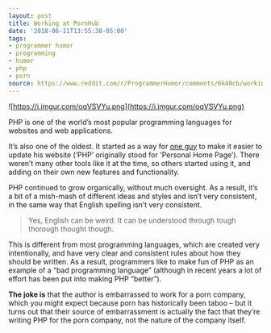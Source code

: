 ```yaml
---
layout: post
title: Working at PornHub
date: '2018-06-11T13:55:38-05:00'
tags:
- programmer humor
- programming
- humor
- php
- porn
source: https://www.reddit.com/r/ProgrammerHumor/comments/6k40cb/working_at_pornhub/
---
```

![https://i.imgur.com/oqVSVYu.png](https://i.imgur.com/oqVSVYu.png)

PHP is one of the world’s most popular programming languages for websites and web applications.

It’s also one of the oldest. It started as a way for [one guy](https://en.wikipedia.org/wiki/Rasmus_Lerdorf) to make it easier to update his website (‘PHP’ originally stood for 'Personal Home Page’). There weren’t many other tools like it at the time, so others started using it, and adding on their own new features and functionality.

PHP continued to grow organically, without much oversight. As a result, it’s a bit of a mish-mash of different ideas and styles and isn’t very consistent, in the same way that English spelling isn’t very consistent.

> Yes, English can be weird. It can be understood through tough thorough thought though.

This is different from most programming languages, which are created very intentionally, and have very clear and consistent rules about how they should be written. As a result, programmers like to make fun of PHP as an example of a “bad programming language” (although in recent years a lot of effort has been put into making PHP “better”).

**The joke is** that the author is embarrassed to work for a porn company, which you might expect because porn has historically been taboo – but it turns out that their source of embarrassment is actually the fact that they’re writing PHP for the porn company, not the nature of the company itself.